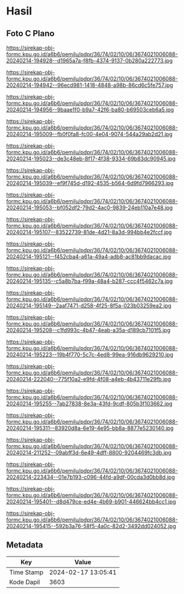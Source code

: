 # Hasil

## Foto C Plano

https://sirekap-obj-formc.kpu.go.id/a6b6/pemilu/pdpr/36/74/02/10/06/3674021006088-20240214-194928--d1965a7a-f8fb-4374-9137-0b280a222773.jpg

https://sirekap-obj-formc.kpu.go.id/a6b6/pemilu/pdpr/36/74/02/10/06/3674021006088-20240214-194942--96ecd981-1418-4848-a98b-86cd6c5fe757.jpg

https://sirekap-obj-formc.kpu.go.id/a6b6/pemilu/pdpr/36/74/02/10/06/3674021006088-20240214-194956--9baae1f0-b9a7-42f6-ba80-b69503ceb6a5.jpg

https://sirekap-obj-formc.kpu.go.id/a6b6/pemilu/pdpr/36/74/02/10/06/3674021006088-20240214-195009--fb0f0fa8-fc00-4e04-9074-544a29ab2d21.jpg

https://sirekap-obj-formc.kpu.go.id/a6b6/pemilu/pdpr/36/74/02/10/06/3674021006088-20240214-195023--de3c48eb-8f17-4f38-9334-69b83dc90945.jpg

https://sirekap-obj-formc.kpu.go.id/a6b6/pemilu/pdpr/36/74/02/10/06/3674021006088-20240214-195039--ef9f745d-d192-4535-b564-6d9fd7966293.jpg

https://sirekap-obj-formc.kpu.go.id/a6b6/pemilu/pdpr/36/74/02/10/06/3674021006088-20240214-195053--bf052df2-79d2-4ac0-9839-24eb110a7e48.jpg

https://sirekap-obj-formc.kpu.go.id/a6b6/pemilu/pdpr/36/74/02/10/06/3674021006088-20240214-195107--83522739-81de-4d21-8a3d-994bb4e2fccf.jpg

https://sirekap-obj-formc.kpu.go.id/a6b6/pemilu/pdpr/36/74/02/10/06/3674021006088-20240214-195121--f452cba4-a61a-49a4-adb8-ac81bb9dacac.jpg

https://sirekap-obj-formc.kpu.go.id/a6b6/pemilu/pdpr/36/74/02/10/06/3674021006088-20240214-195135--c5a8b7ba-f99a-48a4-b287-ccc4f5462c7a.jpg

https://sirekap-obj-formc.kpu.go.id/a6b6/pemilu/pdpr/36/74/02/10/06/3674021006088-20240214-195149--2aaf7471-d258-4f25-8f5a-023b03259ea2.jpg

https://sirekap-obj-formc.kpu.go.id/a6b6/pemilu/pdpr/36/74/02/10/06/3674021006088-20240214-195208--c1fd993c-4b47-4eab-a35a-d189cb7101f5.jpg

https://sirekap-obj-formc.kpu.go.id/a6b6/pemilu/pdpr/36/74/02/10/06/3674021006088-20240214-195223--19b4f770-5c7c-4ed8-99ea-916db9629210.jpg

https://sirekap-obj-formc.kpu.go.id/a6b6/pemilu/pdpr/36/74/02/10/06/3674021006088-20240214-222040--775f10a2-e9fd-4f08-a4eb-4b43711e29fb.jpg

https://sirekap-obj-formc.kpu.go.id/a6b6/pemilu/pdpr/36/74/02/10/06/3674021006088-20240214-195255--7ab27838-8e3a-43fd-9cdf-805b3f103662.jpg

https://sirekap-obj-formc.kpu.go.id/a6b6/pemilu/pdpr/36/74/02/10/06/3674021006088-20240214-195311--83920d8a-6e19-4e95-bb8a-8877e5230140.jpg

https://sirekap-obj-formc.kpu.go.id/a6b6/pemilu/pdpr/36/74/02/10/06/3674021006088-20240214-211252--09abff3d-6e49-4dff-8800-9204469fc3db.jpg

https://sirekap-obj-formc.kpu.go.id/a6b6/pemilu/pdpr/36/74/02/10/06/3674021006088-20240214-223434--01e7b193-c096-44fd-a9df-00cda3d0bb8d.jpg

https://sirekap-obj-formc.kpu.go.id/a6b6/pemilu/pdpr/36/74/02/10/06/3674021006088-20240214-195401--d8d479ce-ed4e-4b69-b901-446624bb4cc1.jpg

https://sirekap-obj-formc.kpu.go.id/a6b6/pemilu/pdpr/36/74/02/10/06/3674021006088-20240214-195415--592b3a76-58f5-4a0c-82d2-3492dd024052.jpg


## Metadata

| Key        | Value               |
| ---------- | ------------------- |
| Time Stamp | 2024-02-17 13:05:41 |
| Kode Dapil | 3603                |



